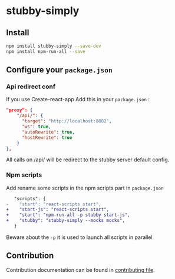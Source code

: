 # stubby-simply

## Install

```bash
npm install stubby-simply --save-dev
npm install npm-run-all --save
```

## Configure your `package.json`

### Api redirect conf

If you use Create-react-app
Add this in your `package.json` :

```json
"proxy": {
    "/api/": {
      "target": "http://localhost:8882",
      "ws": true,
      "autoRewrite": true,
      "hostRewrite": true
    }
},
```

All calls on /api/ will be redirect to the stubby server default config.

### Npm scripts

Add rename some scripts in the npm scripts part in `package.json`

```diff
   "scripts": {
-    "start": "react-scripts start",
+    "start-js": "react-scripts start",
+    "start": "npm-run-all -p stubby start-js",
+    "stubby": "stubby-simply --mocks mocks",
   }
```

Beware about the `-p` it is used to launch all scripts in parallel

## Contribution

Contribution documentation can be found in [contributing file](CONTRIBUTING.md).
